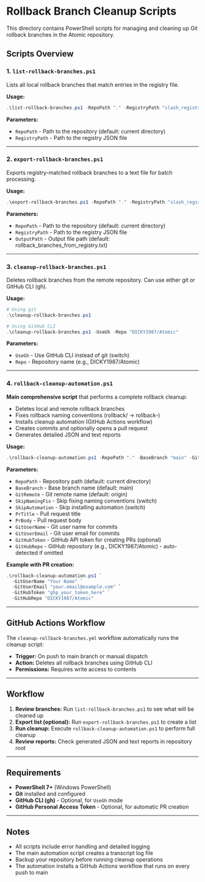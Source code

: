 # Rollback Branch Cleanup Scripts

This directory contains PowerShell scripts for managing and cleaning up Git rollback branches in the Atomic repository.

## Scripts Overview

### 1. `list-rollback-branches.ps1`
Lists all local rollback branches that match entries in the registry file.

**Usage:**
```powershell
.\list-rollback-branches.ps1 -RepoPath "." -RegistryPath "slash_registry_optimized.v2.json"
```

**Parameters:**
- `RepoPath` - Path to the repository (default: current directory)
- `RegistryPath` - Path to the registry JSON file

---

### 2. `export-rollback-branches.ps1`
Exports registry-matched rollback branches to a text file for batch processing.

**Usage:**
```powershell
.\export-rollback-branches.ps1 -RepoPath "." -RegistryPath "slash_registry_optimized.v2.json" -OutputPath "rollback_branches.txt"
```

**Parameters:**
- `RepoPath` - Path to the repository (default: current directory)
- `RegistryPath` - Path to the registry JSON file
- `OutputPath` - Output file path (default: rollback_branches_from_registry.txt)

---

### 3. `cleanup-rollback-branches.ps1`
Deletes rollback branches from the remote repository. Can use either git or GitHub CLI (gh).

**Usage:**
```powershell
# Using git
.\cleanup-rollback-branches.ps1

# Using GitHub CLI
.\cleanup-rollback-branches.ps1 -UseGh -Repo "DICKY1987/Atomic"
```

**Parameters:**
- `UseGh` - Use GitHub CLI instead of git (switch)
- `Repo` - Repository name (e.g., DICKY1987/Atomic)

---

### 4. `rollback-cleanup-automation.ps1`
**Main comprehensive script** that performs a complete rollback cleanup:
- Deletes local and remote rollback branches
- Fixes rollback naming conventions (rollback/ → rollback-)
- Installs cleanup automation (GitHub Actions workflow)
- Creates commits and optionally opens a pull request
- Generates detailed JSON and text reports

**Usage:**
```powershell
.\rollback-cleanup-automation.ps1 -RepoPath "." -BaseBranch "main" -GitUserName "Your Name" -GitUserEmail "your.email@example.com"
```

**Parameters:**
- `RepoPath` - Repository path (default: current directory)
- `BaseBranch` - Base branch name (default: main)
- `GitRemote` - Git remote name (default: origin)
- `SkipNamingFix` - Skip fixing naming conventions (switch)
- `SkipAutomation` - Skip installing automation (switch)
- `PrTitle` - Pull request title
- `PrBody` - Pull request body
- `GitUserName` - Git user name for commits
- `GitUserEmail` - Git user email for commits
- `GitHubToken` - GitHub API token for creating PRs (optional)
- `GitHubRepo` - GitHub repository (e.g., DICKY1987/Atomic) - auto-detected if omitted

**Example with PR creation:**
```powershell
.\rollback-cleanup-automation.ps1 `
  -GitUserName "Your Name" `
  -GitUserEmail "your.email@example.com" `
  -GitHubToken "ghp_your_token_here" `
  -GitHubRepo "DICKY1987/Atomic"
```

---

## GitHub Actions Workflow

The `cleanup-rollback-branches.yml` workflow automatically runs the cleanup script:
- **Trigger:** On push to main branch or manual dispatch
- **Action:** Deletes all rollback branches using GitHub CLI
- **Permissions:** Requires write access to contents

---

## Workflow

1. **Review branches:** Run `list-rollback-branches.ps1` to see what will be cleaned up
2. **Export list (optional):** Run `export-rollback-branches.ps1` to create a list
3. **Run cleanup:** Execute `rollback-cleanup-automation.ps1` to perform full cleanup
4. **Review reports:** Check generated JSON and text reports in repository root

---

## Requirements

- **PowerShell 7+** (Windows PowerShell)
- **Git** installed and configured
- **GitHub CLI (gh)** - Optional, for `UseGh` mode
- **GitHub Personal Access Token** - Optional, for automatic PR creation

---

## Notes

- All scripts include error handling and detailed logging
- The main automation script creates a transcript log file
- Backup your repository before running cleanup operations
- The automation installs a GitHub Actions workflow that runs on every push to main
